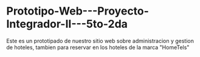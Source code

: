 # Prototipo-Web---Proyecto-Integrador-II---5to-2da
Este es un prototipado de nuestro sitio web sobre administracion y gestion de hoteles, tambien para reservar en los hoteles de la marca "HomeTels"
